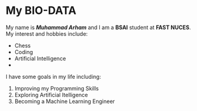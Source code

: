 # My BIO-DATA
My name is **_Muhammad Arham_** and I am a **BSAI** student at **FAST NUCES**. 
My interest and hobbies include:<br/>
- Chess
- Coding
- Artificial Intelligence
- <br/>
I have some goals in my life including:
<br/>
  1. Improving my Programming Skills
  2. Exploring Artificial Itelligence
  3. Becoming a Machine Learning Engineer
<br/>

  
